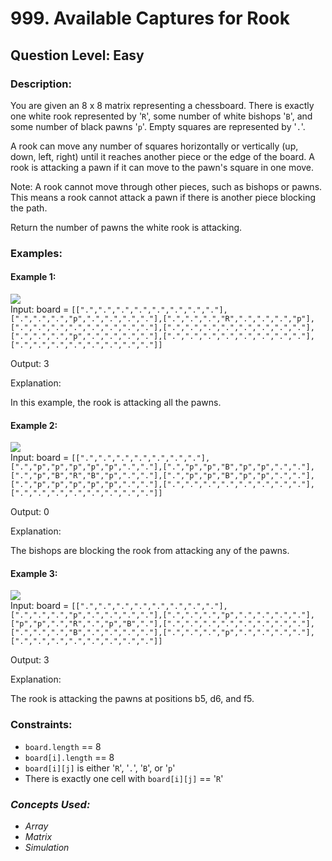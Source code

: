 # 999. Available Captures for Rook
## Question Level: Easy
### Description:
You are given an 8 x 8 matrix representing a chessboard. There is exactly one white rook represented by '`R`', some number of white bishops '`B`', and some number of black pawns '`p`'. Empty squares are represented by '`.`'.

A rook can move any number of squares horizontally or vertically (up, down, left, right) until it reaches another piece or the edge of the board. A rook is attacking a pawn if it can move to the pawn's square in one move.

Note: A rook cannot move through other pieces, such as bishops or pawns. This means a rook cannot attack a pawn if there is another piece blocking the path.

Return the number of pawns the white rook is attacking.

### Examples:
#### Example 1:

<img src="https://assets.leetcode.com/uploads/2019/02/20/1253_example_1_improved.PNG"><br>
Input: board = `[[".",".",".",".",".",".",".","."],[".",".",".","p",".",".",".","."],[".",".",".","R",".",".",".","p"],[".",".",".",".",".",".",".","."],[".",".",".",".",".",".",".","."],[".",".",".","p",".",".",".","."],[".",".",".",".",".",".",".","."],[".",".",".",".",".",".",".","."]]`

Output: 3

Explanation:

In this example, the rook is attacking all the pawns.

#### Example 2:

<img src="https://assets.leetcode.com/uploads/2019/02/19/1253_example_2_improved.PNG"><br>
Input: board = `[[".",".",".",".",".",".","."],[".","p","p","p","p","p",".","."],[".","p","p","B","p","p",".","."],[".","p","B","R","B","p",".","."],[".","p","p","B","p","p",".","."],[".","p","p","p","p","p",".","."],[".",".",".",".",".",".",".","."],[".",".",".",".",".",".",".","."]]`

Output: 0

Explanation:

The bishops are blocking the rook from attacking any of the pawns.

#### Example 3:

<img src="https://assets.leetcode.com/uploads/2019/02/20/1253_example_3_improved.PNG"><br>
Input: board = `[[".",".",".",".",".",".",".","."],[".",".",".","p",".",".",".","."],[".",".",".","p",".",".",".","."],["p","p",".","R",".","p","B","."],[".",".",".",".",".",".",".","."],[".",".",".","B",".",".",".","."],[".",".",".","p",".",".",".","."],[".",".",".",".",".",".",".","."]]`

Output: 3

Explanation:

The rook is attacking the pawns at positions b5, d6, and f5.

### Constraints:

- `board.length` == 8
- `board[i].length` == 8
- `board[i][j]` is either '`R`', '`.`', '`B`', or '`p`'
- There is exactly one cell with `board[i][j]` == '`R`'

### <i>Concepts Used:
- Array
- Matrix
- Simulation</i>